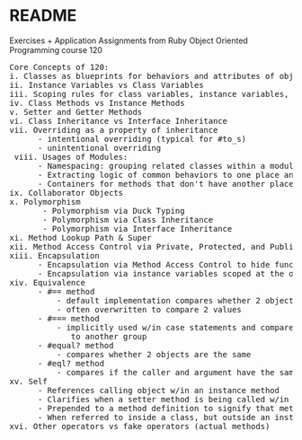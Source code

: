 # README #

Exercises + Application Assignments from Ruby Object Oriented Programming course 120

<pre>
Core Concepts of 120:
i. Classes as blueprints for behaviors and attributes of objects
ii. Instance Variables vs Class Variables
iii. Scoping rules for class variables, instance variables, and constants
iv. Class Methods vs Instance Methods
v. Setter and Getter Methods
vi. Class Inheritance vs Interface Inheritance
vii. Overriding as a property of inheritance
      - intentional overriding (typical for #to_s)
      - unintentional overriding
 viii. Usages of Modules:
      - Namespacing: grouping related classes within a module
      - Extracting logic of common behaviors to one place and sharing amongst a variety of classes via mixins
      - Containers for methods that don't have another place to be stored (module methods)
ix. Collaborator Objects
x. Polymorphism
       - Polymorphism via Duck Typing
       - Polymorphism via Class Inheritance
       - Polymorphism via Interface Inheritance
xi. Method Lookup Path & Super
xii. Method Access Control via Private, Protected, and Public methods
xiii. Encapsulation
      - Encapsulation via Method Access Control to hide functionality
      - Encapsulation via instance variables scoped at the object level
xiv. Equivalence
      - #== method
          - default implementation compares whether 2 objects are the same
          - often overwritten to compare 2 values
      - #=== method
          - implicitly used w/in case statements and compares whether one object belongs
             to another group
      - #equal? method
          - compares whether 2 objects are the same
      - #eql? method
          - compares if the caller and argument have the same value & are in the same class
xv. Self
      - References calling object w/in an instance method
      - Clarifies when a setter method is being called w/in an instance method
      - Prepended to a method definition to signify that method is a class method definition
      - When referred to inside a class, but outside an instance method, refers to the class itself
xvi. Other operators vs fake operators (actual methods)
</pre>